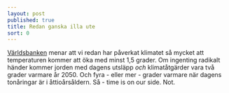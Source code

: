 ```yaml
---
layout: post
published: true
title: Redan ganska illa ute
sort: 0
---
```





[Världsbanken](http://www.worldbank.org/en/news/feature/2014/11/23/climate-report-finds-temperature-rise-locked-in-risks-rising) menar att vi redan har påverkat klimatet så mycket att temperaturen kommer att öka med minst 1,5 grader. Om ingenting radikalt händer kommer jorden med  dagens utsläpp _och_ klimatåtgärder vara två grader varmare år 2050. Och fyra - eller mer - grader varmare när dagens tonåringar är i åttioårsåldern. Så - time is on our side. Not.